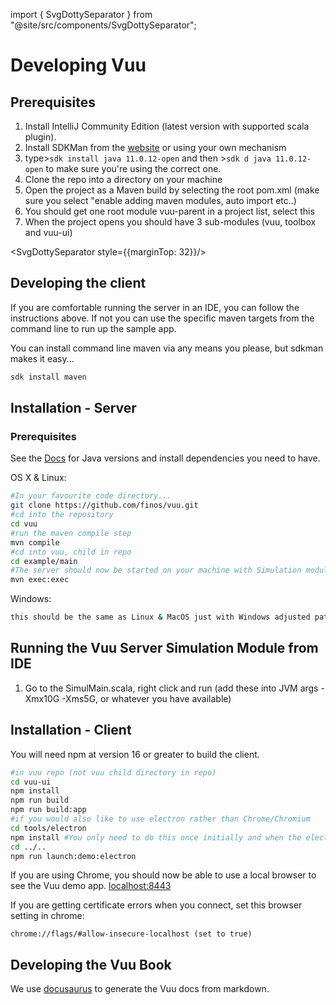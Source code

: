 import { SvgDottySeparator } from "@site/src/components/SvgDottySeparator";

# Developing Vuu

<SvgDottySeparator/>

## Prerequisites

1. Install IntelliJ Community Edition (latest version with supported scala plugin).
2. Install SDKMan from the [website](https://sdkman.io/) or using your own mechanism
3. type>`sdk install java 11.0.12-open` and then >`sdk d java 11.0.12-open` to make sure you're using the correct one.
4. Clone the repo into a directory on your machine
5. Open the project as a Maven build by selecting the root pom.xml (make sure you select "enable adding maven modules, auto import etc..)
6. You should get one root module vuu-parent in a project list, select this
7. When the project opens you should have 3 sub-modules (vuu, toolbox and vuu-ui)

<SvgDottySeparator style={{marginTop: 32}}/>

## Developing the client

If you are comfortable running the server in an IDE, you can follow the instructions above. If not
you can use the specific maven targets from the command line to run up the sample app.

You can install command line maven via any means you please, but sdkman makes it easy...

```bash
sdk install maven
```

## Installation - Server

### Prerequisites

See the [Docs](https://vuu.finos.org/docs/getting_started/developing) for Java versions and install dependencies you need to have.

OS X & Linux:

```sh
#In your favourite code directory...
git clone https://github.com/finos/vuu.git
#cd into the repository
cd vuu
#run the maven compile step
mvn compile
#cd into vuu, child in repo
cd example/main
#The server should now be started on your machine with Simulation module
mvn exec:exec
```

Windows:

```sh
this should be the same as Linux & MacOS just with Windows adjusted paths
```

## Running the Vuu Server Simulation Module from IDE

1. Go to the SimulMain.scala, right click and run (add these into JVM args -Xmx10G -Xms5G, or whatever you have available)

## Installation - Client

You will need npm at version 16 or greater to build the client.

```sh
#in vuu repo (not vuu child directory in repo)
cd vuu-ui
npm install
npm run build
npm run build:app
#if you would also like to use electron rather than Chrome/Chromium
cd tools/electron
npm install #You only need to do this once initially and when the electron version is upgraded
cd ../..
npm run launch:demo:electron
```

If you are using Chrome, you should now be able to use a local browser to see the Vuu demo app. [localhost:8443](https://localhost:8443/index.html)

If you are getting certificate errors when you connect, set this browser setting in chrome:

```
chrome://flags/#allow-insecure-localhost (set to true)
```

## Developing the Vuu Book

We use [docusaurus](https://docusaurus.io/blog/2022/08/01/announcing-docusaurus-2.0) to generate the Vuu docs from markdown.
